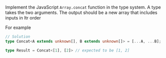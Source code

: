 Implement the JavaScript `Array.concat` function in the type system. A type takes the two arguments. The output should be a new array that includes inputs in ltr order

For example

```ts
// Solution
type Concat<A extends unknown[], B extends unknown[]> = [...A, ...B];

type Result = Concat<[1], [2]> // expected to be [1, 2]
```
